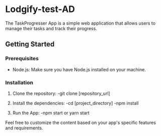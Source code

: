 # Lodgify-test-AD

The TaskProgresser App is a simple web application that allows users to manage their tasks and track their progress.

## Getting Started

### Prerequisites

- Node.js: Make sure you have Node.js installed on your machine.

### Installation

1. Clone the repository:
   -git clone [repository_url]

2. Install the dependencies:
   -cd [project_directory]
   -npm install

3. Run the App:
   -npm start or yarn start

Feel free to customize the content based on your app's specific features and requirements.
